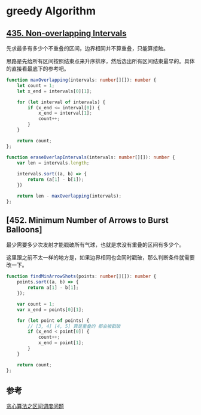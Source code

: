 # greedy Algorithm

## [435. Non-overlapping Intervals](https://leetcode.com/problems/non-overlapping-intervals/description/)

先求最多有多少个不重叠的区间，边界相同并不算重叠，只能算接触。

思路是先给所有区间按照结束点来升序排序，然后选出所有区间结束最早的。具体的直接看最底下的参考吧。

```ts
function maxOverlapping(intervals: number[][]): number {
    let count = 1;
    let x_end = intervals[0][1];

    for (let interval of intervals) {
        if (x_end <= interval[0]) {
            x_end = interval[1];
            count++;
        }
    }

    return count;
};
```

```ts
function eraseOverlapIntervals(intervals: number[][]): number {
    var len = intervals.length;
    
    intervals.sort((a, b) => {
        return (a[1] - b[1]);
    })

    return len - maxOverlapping(intervals);
};
```

## [452. Minimum Number of Arrows to Burst Balloons]

最少需要多少次发射才能戳破所有气球，也就是求没有重叠的区间有多少个。

这里跟之前不太一样的地方是，如果边界相同也会同时戳破，那么判断条件就需要改一下。

```ts
function findMinArrowShots(points: number[][]): number {
    points.sort((a, b) => {
        return a[1] - b[1];
    });

    var count = 1;
    var x_end = points[0][1];

    for (let point of points) {
        // [3, 4] [4, 5] 算是重叠的 都会被戳破
        if (x_end < point[0]) {
            count++;
            x_end = point[1];
        }
    }

    return count;
};
```

## 参考
[贪心算法之区间调度问题](https://labuladong.github.io/algo/di-er-zhan-a01c6/tan-xin-le-9bedf/tan-xin-su-c41e8/)